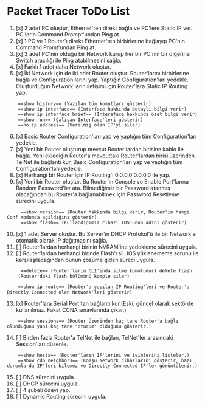 # Packet Tracer ToDo List

1. [x] 2 adet PC oluştur, Ethernet'ten direkt bağla ve PC'lere Static IP ver. PC'lerin Command Prompt'undan Ping at.
2. [x]  1 PC ve 1 Router'ı direkt Ethernet'ten birbirlerine bağlayıp
    PC'nin Command Promt'undan Ping at.
3. [x] 3 adet PC'nin olduğu bir Network kurup her bir PC'nin bir
    diğerine Switch aracılığı ile Ping atabilmesini sağla.
4. [x] Farklı 1 adet daha Network oluştur.
5. [x] İki Network için de iki adet Router oluştur. Router'larını birbirlerine bağla ve
    Configuration'larını yap. Yaptığın Configuration'ları yedekle. Oluşturduğun Network'lerin iletişimi için Router'lara Static IP Routing yap.
```
    ==show history== (Yazılan tüm komutları gösterir)
    ==show ip interface== (Interface hakkında detaylı bilgi verir)
    ==show ip interface brief== (Intereface hakkında özet bilgi verir)
    ==show run== (Çalışan Interface'leri gösterir)
    ==no ip address== (Verilmiş olan IP'yi siler)
```
6. [x] Basic Router Configuration'ları yap ve yaptığın tüm Configuration'ları yedekle.
7. [x] Yeni bir Router oluşturup mevcut Router'lardan birisine kablo ile bağla. Yeni eklediğin Router'a mevcuttaki Router'lardan birisi üzerinden TelNet ile bağlantı kur, Basic Configuration'ları yap ve yaptığın tüm Configuration'ları yedekle.
8. [x] Herhangi bir Router için IP Routing'i 0.0.0.0 0.0.0.0 ile yap.
9. [x] Yeni bir Router oluştur. Bu Router'ın Console ve Enable Port'larına Random Password'lar ata. Bilmediğimiz bir Password atanmış olacağından bu Router'a bağlanabilmek için Password Resetleme sürecini uygula.
```
     ==show version== (Router hakkında bilgi verir, Router'ın hangi Conf modunda açıldığını gösterir)
     ==show flash== (Kullandığımız cihazı IOS'unun adını gösterir)
```
10. [x] 1 adet Server oluştur. Bu Server'ın DHCP Protokol'ü ile bir Network'e otomatik olarak IP dağıtmasını sağla.
11. [ ] Router'lardan herhangi birinin NVRAM'ine yedekleme sürecini uygula.
12. [ ] Router'lardan herhangi birinde Flash'ı sil. IOS yüklenememe sorunu ile karşılaşılacağından bunun çözüme giden süreci uygula.
```
     ==delete== (Router'ların CLI'ında silme komutudur) delete flash
    (Router'daki Flash bölümünü komple siler)
    
    ==show ip route== (Router'a yapılan IP Routing'leri ve Router'a Directly Connected olan Network'leri gösterir)    
```
13. [x] Router'lara Serial Port'tan bağlantı kur.(Eski, güncel olarak sektörde kullanılmaz. Fakat CCNA sınavlarında çıkar.)
```
    ==show sessions== (Router üzerinden kaç tane Router'a bağlı olunduğunu yani kaç tane "oturum" olduğunu gösterir.)
```
14. [ ] Birden fazla Router'a TelNet ile bağlan, TelNet'ler arasındaki Session'ları düzenle.
```
    ==show hosts== (Router'ların IP'lerini ve isimlerini listeler.)
    ==show cdp neighbors== (Komşu Network cihazlarını gösterir, bazı durumlarda IP'leri bilemez ve Directly Connected IP'ler görüntülenir.)
```
15. [ ] DNS sürecini uygula.
16. [ ] DHCP sürecini uygula.
17. [ ] 4 şubeli ödevi yap.
18. [ ] Dynamic Routing sürecini uygula.


